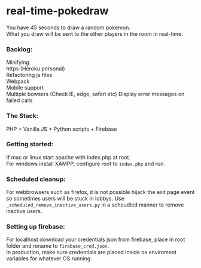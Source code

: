 # real-time-pokedraw

You have 45 seconds to draw a random pokemon.  
What you draw will be sent to the other players in the room in real-time.

### Backlog:

Minifying  
https (Heroku personal)  
Refactoring js files  
Webpack  
Mobile support  
Multiple bowsers (Check IE, edge, safari etc)
Display error messages on failed calls

### The Stack:

PHP + Vanilla JS + Python scripts + Firebase

### Getting started:

If mac or linux start apache with index.php at root.  
For windows install XAMPP, configure root to `index.php` and run.

### Scheduled cleanup:

For webbrowsers such as firefox, it is not possible hijack the exit page event so sometimes users will be stuck in lobbys.
Use `_scheduled_remove_inactive_users.py` in a scheudled manner to remove inactive users.

### Setting up firebase:

For localhost download your credentials json from firebase, place in root folder and rename to `firebase_cred.json`.  
In production, make sure credentials are placed inside os enviroment variables for whatever OS running.
